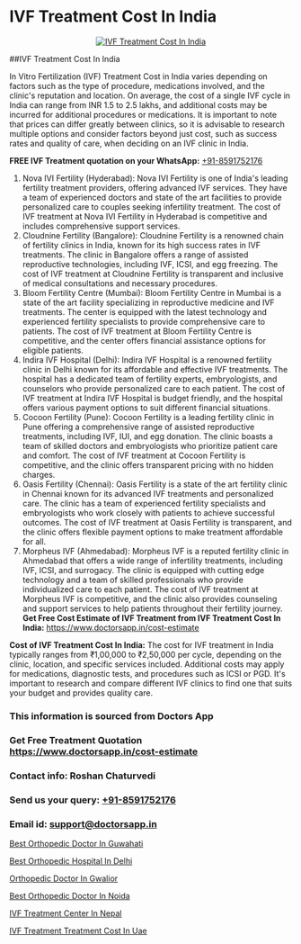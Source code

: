 # IVF Treatment Cost In India

<p align="center">
  <a href="https://doctorsapp.in/treatment/ivf-treatment">
    <img src="https://doctorsapp.co.in/uploads/treatment_image/ICSI.jpg" alt="IVF Treatment Cost In India">
  </a>
</p>
##IVF Treatment Cost In India

In Vitro Fertilization (IVF) Treatment Cost in India varies depending on factors such as the type of procedure, medications involved, and the clinic's reputation and location. On average, the cost of a single IVF cycle in India can range from INR 1.5 to 2.5 lakhs, and additional costs may be incurred for additional procedures or medications. It is important to note that prices can differ greatly between clinics, so it is advisable to research multiple options and consider factors beyond just cost, such as success rates and quality of care, when deciding on an IVF clinic in India.

**FREE IVF Treatment quotation on your WhatsApp:**  [+91-8591752176](https://api.whatsapp.com/send?phone=8591752176)

1) Nova IVI Fertility (Hyderabad): Nova IVI Fertility is one of India's leading fertility treatment providers, offering advanced IVF services. They have a team of experienced doctors and state of the art facilities to provide personalized care to couples seeking infertility treatment. The cost of IVF treatment at Nova IVI Fertility in Hyderabad is competitive and includes comprehensive support services.
2) Cloudnine Fertility (Bangalore): Cloudnine Fertility is a renowned chain of fertility clinics in India, known for its high success rates in IVF treatments. The clinic in Bangalore offers a range of assisted reproductive technologies, including IVF, ICSI, and egg freezing. The cost of IVF treatment at Cloudnine Fertility is transparent and inclusive of medical consultations and necessary procedures.
3) Bloom Fertility Centre (Mumbai): Bloom Fertility Centre in Mumbai is a state of the art facility specializing in reproductive medicine and IVF treatments. The center is equipped with the latest technology and experienced fertility specialists to provide comprehensive care to patients. The cost of IVF treatment at Bloom Fertility Centre is competitive, and the center offers financial assistance options for eligible patients.
4) Indira IVF Hospital (Delhi): Indira IVF Hospital is a renowned fertility clinic in Delhi known for its affordable and effective IVF treatments. The hospital has a dedicated team of fertility experts, embryologists, and counselors who provide personalized care to each patient. The cost of IVF treatment at Indira IVF Hospital is budget friendly, and the hospital offers various payment options to suit different financial situations.
5) Cocoon Fertility (Pune): Cocoon Fertility is a leading fertility clinic in Pune offering a comprehensive range of assisted reproductive treatments, including IVF, IUI, and egg donation. The clinic boasts a team of skilled doctors and embryologists who prioritize patient care and comfort. The cost of IVF treatment at Cocoon Fertility is competitive, and the clinic offers transparent pricing with no hidden charges.
6) Oasis Fertility (Chennai): Oasis Fertility is a state of the art fertility clinic in Chennai known for its advanced IVF treatments and personalized care. The clinic has a team of experienced fertility specialists and embryologists who work closely with patients to achieve successful outcomes. The cost of IVF treatment at Oasis Fertility is transparent, and the clinic offers flexible payment options to make treatment affordable for all.
7) Morpheus IVF (Ahmedabad): Morpheus IVF is a reputed fertility clinic in Ahmedabad that offers a wide range of infertility treatments, including IVF, ICSI, and surrogacy. The clinic is equipped with cutting edge technology and a team of skilled professionals who provide individualized care to each patient. The cost of IVF treatment at Morpheus IVF is competitive, and the clinic also provides counseling and support services to help patients throughout their fertility journey.
**Get Free Cost Estimate of IVF Treatment from IVF Treatment Cost In India:** https://www.doctorsapp.in/cost-estimate

**Cost of IVF Treatment Cost In India:**
The cost for IVF treatment in India typically ranges from ₹1,00,000 to ₹2,50,000 per cycle, depending on the clinic, location, and specific services included. Additional costs may apply for medications, diagnostic tests, and procedures such as ICSI or PGD. It's important to research and compare different IVF clinics to find one that suits your budget and provides quality care.

### This information is sourced from Doctors App 
### Get Free Treatment Quotation https://www.doctorsapp.in/cost-estimate
### Contact info: Roshan Chaturvedi 
### Send us your query: [+91-8591752176](https://api.whatsapp.com/send?phone=8591752176) 
### Email id: support@doctorsapp.in

[Best Orthopedic Doctor In Guwahati](https://www.linkedin.com/pulse/best-orthopedic-doctor-guwahati-knee-replacement-treatment-w96se?trackingId=bpmLcR1Hf4M2l52g4JnXHg%3D%3D&lipi=urn%3Ali%3Apage%3Ad_flagship3_company_admin%3BII%2FSNcWiSiigR90SV5cfEQ%3D%3D)

[Best Orthopedic Hospital In Delhi](https://www.linkedin.com/pulse/best-orthopedic-hospital-delhi-doctorsapp-khulna-0lk6e?trackingId=QBgSSSgIaMyKd17hrJEFKA%3D%3D&lipi=urn%3Ali%3Apage%3Ad_flagship3_company_admin%3BEfzsr1%2BmQ6eR1XkJR7MU1A%3D%3D)

[Orthopedic Doctor In Gwalior](https://medium.com/@vimalrana22/orthopedic-doctor-in-gwalior-db56315fa585)

[Best Orthopedic Doctor In Noida](https://medium.com/@vimalrana22/best-orthopedic-doctor-in-noida-5fe7448c5c3c)

[IVF Treatment Center In Nepal](https://doctors-apps.github.io/doctorsapp/ivf-treatment-center-in-nepal)

[IVF Treatment Treatment Cost In Uae](https://doctors-apps.github.io/doctorsapp/ivf-treatment-treatment-cost-in-uae)

